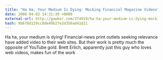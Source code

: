 ```yaml
---
title: "Ha Ha, Your Medium Is Dying: Mocking Financial Magazine Videos"
date: 2008-04-02 14:31:39 +0000
external-url: http://gawker.com/374919/ha-ha-your-medium-is-dying-mocking-financial-magazine-videos
hash: 9b678d129cc8de49b27e2d350ad41d21
---
```


Ha ha, your medium is dying! Financial-news print outlets seeking relevance have added video to their web sites. But their work is pretty much the opposite of YouTube gold. Brett Erlich, apparently just this guy who loves web videos, makes fun of the work

